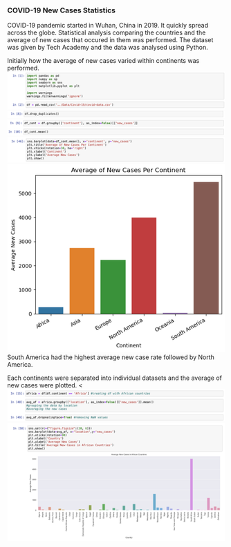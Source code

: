 ### COVID-19 New Cases Statistics
COVID-19 pandemic started in Wuhan, China in 2019. It quickly spread across the globe. Statistical analysis comparing the countries and the average of new cases that occured in them was performed. The dataset was given by Tech Academy and the data was analysed using Python. 

Initially how the average of new cases varied within continents was performed. 
<img src="imgs/rc-243/1.png?raw=true"/>
<img src="imgs/rc-243/2.png?raw=true"/>
<img src="imgs/rc-243/3.png?raw=true"/>
<img src="imgs/rc-243/4.png?raw=true"/>
<img src="imgs/rc-243/continents.png?raw=true"/>
<br>
South America had the highest average new case rate followed by North America.

Each continents were separated into individual datasets and the average of new cases were plotted.
<<img src="imgs/rc-243/5.png?raw=true"/>
<img src="imgs/rc-243/6.png?raw=true"/>